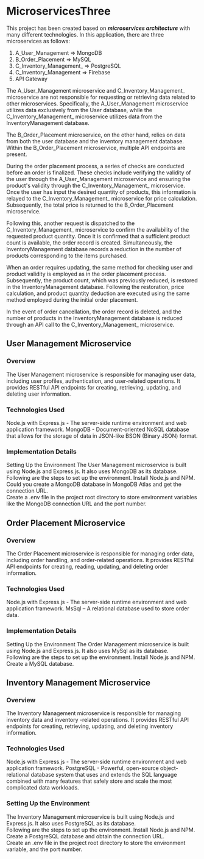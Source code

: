 # MicroservicesThree
This project has been created based on <b><I>microservices architecture</I></b> with many different technologies. 
In this application, there are three microservices as follows: 
1. A_User_Management => MongoDB
2. B_Order_Placement => MySQL
3. C_Inventory_Management_ => PostgreSQL
4. C_Inventory_Management => Firebase
5. API Gateway
   
The A_User_Management microservice and C_Inventory_Management_ microservice are not responsible for requesting or retrieving data related to other microservices. Specifically, the A_User_Management microservice utilizes data exclusively from the User database, while the C_Inventory_Management_ microservice utilizes data from the InventoryManagement database. 

The B_Order_Placement microservice, on the other hand, relies on data from both the user database and the inventory management database. Within the B_Order_Placement microservice, multiple API endpoints are present.  

During the order placement process, a series of checks are conducted before an order is finalized. These checks include verifying the validity of the user through the A_User_Management microservice and ensuring the product's validity through the C_Inventory_Management_ microservice. Once the user has input the desired quantity of products, this information is relayed to the C_Inventory_Management_ microservice for price calculation. Subsequently, the total price is returned to the B_Order_Placement microservice.  

Following this, another request is dispatched to the C_Inventory_Management_ microservice to confirm the availability of the requested product quantity. Once it is confirmed that a sufficient product count is available, the order record is created. Simultaneously, the InventoryManagement database records a reduction in the number of products corresponding to the items purchased. 

When an order requires updating, the same method for checking user and product validity is employed as in the order placement process. Subsequently, the product count, which was previously reduced, is restored in the InventoryManagement database. Following the restoration, price calculation, and product quantity deduction are executed using the same method employed during the initial order placement. 

In the event of order cancellation, the order record is deleted, and the number of products in the InventoryManagement database is reduced through an API call to the C_Inventory_Management_ microservice.

## User Management Microservice
### Overview 
The User Management microservice is responsible for managing user data, including user profiles, authentication, and user-related operations. It provides RESTful API endpoints for creating, retrieving, updating, and deleting user information. 
### Technologies Used 
Node.js with Express.js - The server-side runtime environment and web application framework. 
MongoDB - Document-oriented NoSQL database that allows for the storage of data in JSON-like BSON (Binary JSON) format. 
### Implementation Details 
Setting Up the Environment 
The User Management microservice is built using Node.js and Express.js. It also uses MongoDB as its database.  
Following are the steps to set up the environment. 
Install Node.js and NPM.  
Could you create a MongoDB database in MongoDB Atlas and get the connection URL.  
Create a .env file in the project root directory to store environment variables like the MongoDB connection URL and the port number. 

## Order Placement Microservice
### Overview 
The Order Placement microservice is responsible for managing order data, including order handling, and order-related operations. It provides RESTful API endpoints for creating, reading, updating, and deleting order information. 
### Technologies Used 
Node.js with Express.js - The server-side runtime environment and web application framework. 
MsSql – A relational database used to store order data. 
### Implementation Details 
Setting Up the Environment 
The Order Management microservice is built using Node.js and Express.js. It also uses MySql as its database.  
Following are the steps to set up the environment. 
Install Node.js and NPM.  
Create a MySQL database. 

## Inventory Management Microservice
### Overview 
The Inventory Management microservice is responsible for managing inventory data and inventory -related operations. It provides RESTful API endpoints for creating, retrieving, updating, and deleting inventory information. 
### Technologies Used 
Node.js with Express.js - The server-side runtime environment and web application framework. 
PostgreSQL - Powerful, open-source object-relational database system that uses and extends the SQL language combined with many features that safely store and scale the most complicated data workloads. 
### Setting Up the Environment 
The Inventory Management microservice is built using Node.js and Express.js. It also uses PostgreSQL as its database.  
Following are the steps to set up the environment. 
Install Node.js and NPM.  
Create a PostgreSQL database and obtain the connection URL.  
Create an .env file in the project root directory to store the environment variable, and the port number. 
